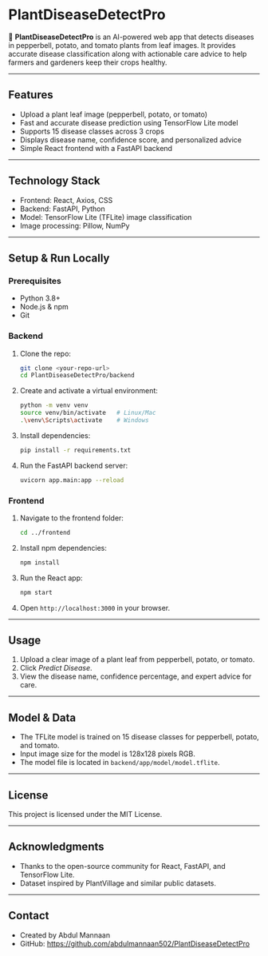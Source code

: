# PlantDiseaseDetectPro

🌿 **PlantDiseaseDetectPro** is an AI-powered web app that detects diseases in pepperbell, potato, and tomato plants from leaf images. It provides accurate disease classification along with actionable care advice to help farmers and gardeners keep their crops healthy.

---

## Features

- Upload a plant leaf image (pepperbell, potato, or tomato)
- Fast and accurate disease prediction using TensorFlow Lite model
- Supports 15 disease classes across 3 crops
- Displays disease name, confidence score, and personalized advice
- Simple React frontend with a FastAPI backend

---

## Technology Stack

- Frontend: React, Axios, CSS
- Backend: FastAPI, Python
- Model: TensorFlow Lite (TFLite) image classification
- Image processing: Pillow, NumPy

---

## Setup & Run Locally

### Prerequisites

- Python 3.8+
- Node.js & npm
- Git

### Backend

1. Clone the repo:

   ```bash
   git clone <your-repo-url>
   cd PlantDiseaseDetectPro/backend
   ```

2. Create and activate a virtual environment:

   ```bash
   python -m venv venv
   source venv/bin/activate   # Linux/Mac
   .\venv\Scripts\activate    # Windows
   ```

3. Install dependencies:

   ```bash
   pip install -r requirements.txt
   ```

4. Run the FastAPI backend server:

   ```bash
   uvicorn app.main:app --reload
   ```

### Frontend

1. Navigate to the frontend folder:

   ```bash
   cd ../frontend
   ```

2. Install npm dependencies:

   ```bash
   npm install
   ```

3. Run the React app:

   ```bash
   npm start
   ```

4. Open `http://localhost:3000` in your browser.

---

## Usage

1. Upload a clear image of a plant leaf from pepperbell, potato, or tomato.
2. Click *Predict Disease*.
3. View the disease name, confidence percentage, and expert advice for care.

---

## Model & Data

- The TFLite model is trained on 15 disease classes for pepperbell, potato, and tomato.
- Input image size for the model is 128x128 pixels RGB.
- The model file is located in `backend/app/model/model.tflite`.

---

## License

This project is licensed under the MIT License.

---

## Acknowledgments

- Thanks to the open-source community for React, FastAPI, and TensorFlow Lite.
- Dataset inspired by PlantVillage and similar public datasets.

---

## Contact

- Created by Abdul Mannaan
- GitHub: https://github.com/abdulmannaan502/PlantDiseaseDetectPro

